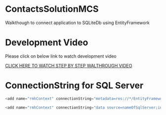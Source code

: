 # ContactsSolutionMCS
Walkthough to connect application to SQLiteDb using EntityFramework

# Development Video
Please click on below link to watch development video

[CLICK HERE TO WATCH STEP BY STEP WALTHROUGH VIDEO](https://drive.google.com/file/d/1KuDSQ0LzvOufhwsr0LtHGBn8M6_MWpVZ/view?usp=sharing)

# ConnectionString for SQL Server

```javascript
<add name="rmhContext" connectionString="metadata=res://*/EntityFramework.EFDataModel.csdl|res://*/EntityFramework.EFDataModel.ssdl|res://*/EntityFramework.EFDataModel.msl;provider=System.Data.SqlClient;provider connection string=&quot;data source=nameOfSqlServer;initial catalog=RMHTest;persist security info=True;user id=userforSQLServer;password=passwordOfSqlServer;MultipleActiveResultSets=True;App=EntityFramework&quot;" providerName="System.Data.EntityClient" />
```

```javascript
<add name="rmhContext" connectionString="data source=nameOfSqlServer;initial catalog=RMHTest;persist security info=True;user id=userforSQLServer;password=passwordOfSqlServer;MultipleActiveResultSets=True;" providerName="System.Data.EntityClient" />
```


